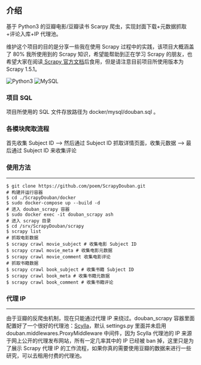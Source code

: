 ## 介绍

基于 Python3 的豆瓣电影/豆瓣读书 Scarpy 爬虫，实现封面下载+元数据抓取+评论入库+IP 代理池。

维护这个项目的目的是分享一些我在使用 Scrapy 过程中的实践，该项目大概涵盖了 80% 我所使用到的 Scrapy 知识，希望能帮助到正在学习 Scrapy 的朋友，也希望大家在阅读[ Scrapy 官方文档](https://scrapy.readthedocs.io/en/stable/index.html)后食用，但是请注意目前项目所使用版本为 Scrapy 1.5.1。

![Python3](https://www.python.org/static/community_logos/python-powered-w-200x80.png)
![MySQL](https://www.mysql.com/common/logos/powered-by-mysql-167x86.png)

### 项目 SQL

项目所使用的 SQL 文件存放路径为 docker/mysql/douban.sql 。

### 各模块爬取流程


首先收集 Subject ID --> 然后通过 Subject ID 抓取详情页面，收集元数据 --> 最后通过 Subject ID 来收集评论

### 使用方法
-------
    $ git clone https://github.com/poem/ScrapyDouban.git
    # 构建并运行容器
    $ cd ./ScrapyDouban/docker
    $ sudo docker-compose up --build -d
    # 进入 douban_scrapy 容器
    $ sudo docker exec -it douban_scrapy ash
    # 进入 scrapy 目录
    $ cd /srv/ScrapyDouban/scrapy
    $ scrapy list
    # 抓取电影数据
    $ scrapy crawl movie_subject # 收集电影 Subject ID
    $ scrapy crawl movie_meta # 收集电影元数据
    $ scrapy crawl movie_comment 收集电影评论
    # 抓取书籍数据
    $ scrapy crawl book_subject # 收集书籍 Subject ID
    $ scrapy crawl book_meta # 收集书籍元数据
    $ scrapy crawl book_comment # 收集书籍评论

### 代理 IP
--------

由于豆瓣的反爬虫机制，现在只能通过代理 IP 来绕过。douban_scrapy 容器里面配置好了一个很好的代理池：[Scylla](https://github.com/imWildCat/scylla)，默认 settings.py 里面并未启用 douban.middlewares.ProxyMiddleware 中间件，因为 Scylla 代理池的 IP 来源于网上公开的代理发布网站，所有一定几率其中的 IP 已经被 ban 掉，这里只是为了展示 Scrapy 代理 IP 的工作流程，如果你真的需要使用豆瓣的数据来进行一些研究，可以去租用付费的代理池。


